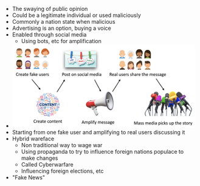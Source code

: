 - The swaying of public opinion
- Could be a legitimate individual or used maliciously
- Commonly a nation state when malicious
- Advertising is an option, buying a voice
- Enabled through social media
	- Using bots, etc for amplification
- ![](../../assets/Pasted%20image%2020240208174012.png)
- Starting from one fake user and amplifying to real users discussing it
- Hybrid wareface
	- Non traditional way to wage war
	- Using propaganda to try to influence foreign nations populace to make changes
	- Called Cyberwarfare
	- Influencing foreign elections, etc
- "Fake News"